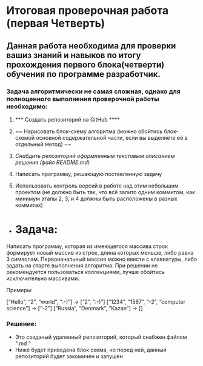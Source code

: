 # Итоговая проверочная работа (первая Четверть)

## Данная работа необходима для проверки вашиз знаний и навыков по итогу прохождения первого блока(четверти) обучения по программе разработчик.

### Задача алгоритмически не самая сложная, однако для полноценного выполнения проверочной работы необходимо:

1. *** Создать репозиторий на GitHub ****

2. ~~ Нарисовать блок-схему алгоритма (можно обойтись блок-схемой основной содержательной части, если вы выделяете её в отдельный метод) ~~

3. _Снабдить репозиторий оформленным текстовым описанием решения (файл README.md)_

4. Написать программу, решающую поставленную задачу

5. Использовать контроль версий в работе над этим небольшим проектом (не должно быть так, что всё залито одним коммитом, как минимум этапы 2, 3, и 4 должны быть расположены в разных коммитах)

 - # Задача:

Написать программу, которая из имеющегося массива строк формирует новый массив из строк, длина которых меньше, либо равна 3 символам. Первоначальный массив можно ввести с клавиатуры, либо задать на старте выполнения алгоритма. При решении не рекомендуется пользоваться коллекциями, лучше обойтись исключительно массивами.

Примеры:

[“Hello”, “2”, “world”, “:-)”] → [“2”, “:-)”]
[“1234”, “1567”, “-2”, “computer science”] → [“-2”]
[“Russia”, “Denmark”, “Kazan”] → []

### Решение:

* Это созданый удаленный репозиторий, который снабжен файлом ".md "
* Ниже будет приведена блок схема, но перед ней, данный репозиторий будет закомичен и запушен